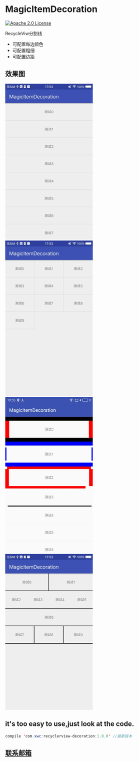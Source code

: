 # MagicItemDecoration

[![Apache 2.0 License](https://img.shields.io/badge/license-Apache%202.0-blue.svg?style=flat)](http://www.apache.org/licenses/LICENSE-2.0.html)

RecycleViw分割线
* 可配置每边颜色
* 可配置粗细
* 可配置边距
## 效果图
<img src="app/src/main/image/example1.jpg" width="280px"/><img src="app/src/main/image/example2.jpg" width="280px"/><img src="app/src/main/image/example3.jpg" width="280px"/><img src="app/src/main/image/example4.jpg" width="280px"/>

## it's too easy to use,just look at the code.

``` java
compile 'com.xwc:recyclerview-decoration:1.0.0' //最新版本

```




## <a href="http://mail.qq.com/cgi-bin/qm_share?t=qm_mailme&email=947017886@qq.com" >联系邮箱</a>
